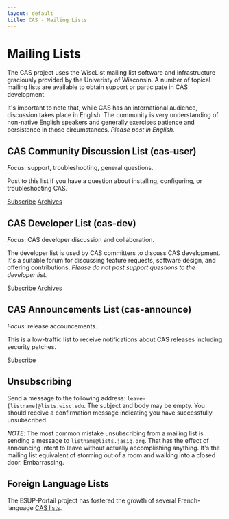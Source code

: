 ```yaml
---
layout: default
title: CAS - Mailing Lists
---
```


# Mailing Lists

The CAS project uses the WiscList mailing list software and infrastructure graciously provided by the
Univeristy of Wisconsin. A number of topical mailing lists are available to obtain support or participate in CAS
development.

It's important to note that, while CAS has an international audience, discussion takes place in English.
The community is very understanding of non-native English speakers and generally exercises patience and persistence
in those circumstances. _Please post in English._


## CAS Community Discussion List (cas-user)
_Focus_: support, troubleshooting, general questions.

Post to this list if you have a question about installing, configuring, or troubleshooting CAS.

[Subscribe](https://lists.wisc.edu/read/all_forums/subscribe?name=cas-user)
[Archives](https://groups.google.com/forum/#!forum/jasig-cas-user)

## CAS Developer List (cas-dev)
_Focus_: CAS developer discussion and collaboration.

The developer list is used by CAS committers to discuss CAS development. It's a suitable forum for discussing feature
requests, software design, and offering contributions. _Please do not post support questions to the developer list._

[Subscribe](https://lists.wisc.edu/read/all_forums/subscribe?name=cas-dev)
[Archives](https://groups.google.com/forum/#!forum/jasig-cas-dev)

## CAS Announcements List (cas-announce)
_Focus_: release accouncements.

This is a low-traffic list to receive notifications about CAS releases including security patches.

[Subscribe](https://lists.wisc.edu/read/all_forums/subscribe?name=cas-announce)

## Unsubscribing
Send a message to the following address: `leave-[listname]@lists.wisc.edu`. The subject and body may be empty.
You should receive a confirmation message indicating you have successfully unsubscribed.

_NOTE_: The most common mistake unsubscribing from a mailing list is sending a message to `listname@lists.jasig.org`.
That has the effect of announcing intent to leave without actually accomplishing anything.
It's the mailing list equivalent of storming out of a room and walking into a closed door. Embarrassing.

## Foreign Language Lists

The ESUP-Portail project has fostered the growth of several French-language
[CAS lists](http://listes.esup-portail.org/wws/lists/cas).
